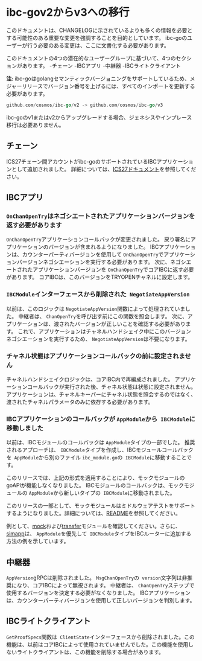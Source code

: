 # ibc-gov2からv3への移行

このドキュメントは、CHANGELOGに示されているよりも多くの情報を必要とする可能性のある重要な変更を強調することを目的としています。
ibc-goのユーザーが行う必要のある変更は、ここに文書化する必要があります。

このドキュメントの4つの潜在的なユーザーグループに基づいて、4つのセクションがあります。
-チェーン
-IBCアプリ
-中継器
-IBCライトクライアント

**注:** ibc-goはgolangセマンティックバージョニングをサポートしているため、メジャーリリースでバージョン番号を上げるには、すべてのインポートを更新する必要があります。
```go
github.com/cosmos/ibc-go/v2 -> github.com/cosmos/ibc-go/v3
```

ibc-goのv1またはv2からアップグレードする場合、ジェネシスやインプレース移行は必要ありません。

## チェーン

ICS27チェーン間アカウントがibc-goのサポートされているIBCアプリケーションとして追加されました。
詳細については、[ICS27ドキュメント](../app_modules/interchain-accounts/overview.md)を参照してください。

## IBCアプリ


### `OnChanOpenTry`はネゴシエートされたアプリケーションバージョンを返す必要があります

`OnChanOpenTry`アプリケーションコールバックが変更されました。
戻り署名にアプリケーションのバージョンが含まれるようになりました。
IBCアプリケーションは、カウンターパーティバージョンを使用して `OnChanOpenTry`でアプリケーションバージョンネゴシエーションを実行する必要があります。
次に、ネゴシエートされたアプリケーションバージョンを `OnChanOpenTry`でコアIBCに返す必要があります。
コアIBCは、このバージョンをTRYOPENチャネルに設定します。

### `IBCModule`インターフェースから削除された` NegotiateAppVersion`

以前は、このロジックは `NegotiateAppVersion`関数によって処理されていました。
中継者は、 `ChanOpenTry`を呼び出す前にこの関数を照会します。
次に、アプリケーションは、渡されたバージョンが正しいことを確認する必要があります。
これで、アプリケーションはチャネルハンドシェイク中にこのバージョンネゴシエーションを実行するため、 `NegotiateAppVersion`は不要になります。

### チャネル状態はアプリケーションコールバックの前に設定されません

チャネルハンドシェイクロジックは、コアIBC内で再編成されました。
アプリケーションコールバックが実行された後、チャネル状態は状態に設定されません。
アプリケーションは、チャネルキーパーにチャネル状態を照会するのではなく、渡されたチャネルパラメータのみに依存する必要があります。

### IBCアプリケーションのコールバックが `AppModule`から` IBCModule`に移動しました

以前は、IBCモジュールのコールバックは `AppModule`タイプの一部でした。
推奨されるアプローチは、 `IBCModule`タイプを作成し、IBCモジュールコールバックを` AppModule`から別のファイル `ibc_module.go`の` IBCModule`に移動することです。

このリリースでは、上記の形式を適用することにより、モックモジュールのgoAPIが機能しなくなりました。
IBCモジュールのコールバックは、モックモジュールの `AppModule`から新しいタイプの` IBCModule`に移動されました。

このリリースの一部として、モックモジュールはミドルウェアテストをサポートするようになりました。詳細については、[README](../../testing/README.md#middleware-testing)を参照してください。

例として、[mock](../../tests/mock/ibc_module.go)および[transfer](../../modules/apps/transfer/ibc_module.go)モジュールを確認してください。さらに、[simapp](../../tests/simapp/app.go)は、 `AppModule`を優先して` IBCModule`タイプをIBCルーターに追加する方法の例を示しています。

## 中継器

`AppVersion`gRPCは削除されました。
`MsgChanOpenTry`の` version`文字列は非推奨になり、コアIBCによって無視されます。
中継者は、 `ChanOpenTry`ステップで使用するバージョンを決定する必要がなくなりました。
IBCアプリケーションは、カウンターパーティバージョンを使用して正しいバージョンを判別します。

## IBCライトクライアント

`GetProofSpecs`関数は` ClientState`インターフェースから削除されました。この機能は、以前はコアIBCによって使用されていませんでした。この機能を使用しないライトクライアントは、この機能を削除する場合があります。